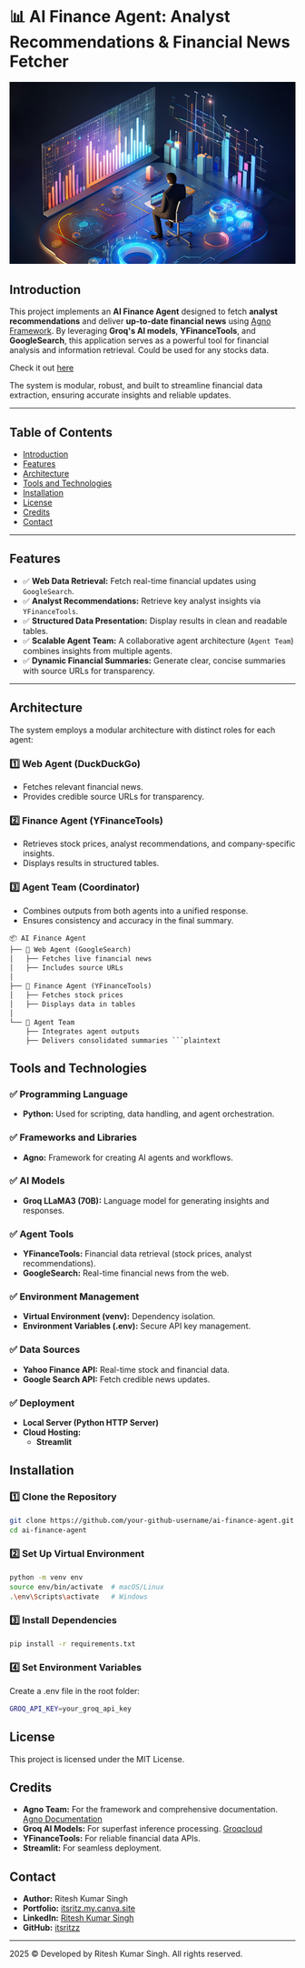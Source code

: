 # 📊 **AI Finance Agent: Analyst Recommendations & Financial News Fetcher**

![AI Agent Image](https://github.com/itsritzz/AI_Finance_agent/blob/main/Images/Autonomous-AI-Agents-for-Finance.png)

## **Introduction**

This project implements an **AI Finance Agent** designed to fetch **analyst recommendations** and deliver **up-to-date financial news** using [Agno Framework](https://docs.agno.com/introduction). By leveraging **Groq's AI models**, **YFinanceTools**, and **GoogleSearch**, this application serves as a powerful tool for financial analysis and information retrieval. Could be used for any stocks data.

Check  it out [here](https://fiananceagent.streamlit.app/)

The system is modular, robust, and built to streamline financial data extraction, ensuring accurate insights and reliable updates.

---

## **Table of Contents**

- [Introduction](#introduction)  
- [Features](#features)  
- [Architecture](#architecture)  
- [Tools and Technologies](#tools-and-technologies)  
- [Installation](#installation)  
- [License](#license)  
- [Credits](#credits)  
- [Contact](#contact)  

---

## **Features**

- ✅ **Web Data Retrieval:** Fetch real-time financial updates using `GoogleSearch`.  
- ✅ **Analyst Recommendations:** Retrieve key analyst insights via `YFinanceTools`.  
- ✅ **Structured Data Presentation:** Display results in clean and readable tables.  
- ✅ **Scalable Agent Team:** A collaborative agent architecture (`Agent Team`) combines insights from multiple agents.  
- ✅ **Dynamic Financial Summaries:** Generate clear, concise summaries with source URLs for transparency.  

---

## **Architecture**

The system employs a modular architecture with distinct roles for each agent:

### **1️⃣ Web Agent (DuckDuckGo)**  
- Fetches relevant financial news.  
- Provides credible source URLs for transparency.  

### **2️⃣ Finance Agent (YFinanceTools)**  
- Retrieves stock prices, analyst recommendations, and company-specific insights.  
- Displays results in structured tables.  

### **3️⃣ Agent Team (Coordinator)**  
- Combines outputs from both agents into a unified response.  
- Ensures consistency and accuracy in the final summary.  

```plaintext
📦 AI Finance Agent  
├── 🤖 Web Agent (GoogleSearch)  
│   ├── Fetches live financial news  
│   ├── Includes source URLs  
│  
├── 💼 Finance Agent (YFinanceTools)  
│   ├── Fetches stock prices  
│   ├── Displays data in tables  
│  
└── 🧠 Agent Team  
    ├── Integrates agent outputs  
    ├── Delivers consolidated summaries ```plaintext
```

## **Tools and Technologies**

### ✅ **Programming Language**
- **Python:** Used for scripting, data handling, and agent orchestration.

### ✅ **Frameworks and Libraries**
- **Agno:** Framework for creating AI agents and workflows.  

### ✅ **AI Models**
- **Groq LLaMA3 (70B):** Language model for generating insights and responses.

### ✅ **Agent Tools**
- **YFinanceTools:** Financial data retrieval (stock prices, analyst recommendations).  
- **GoogleSearch:** Real-time financial news from the web.

### ✅ **Environment Management**
- **Virtual Environment (venv):** Dependency isolation.  
- **Environment Variables (.env):** Secure API key management.

### ✅ **Data Sources**
- **Yahoo Finance API:** Real-time stock and financial data.  
- **Google Search API:** Fetch credible news updates.

### ✅ **Deployment**
- **Local Server (Python HTTP Server)**  
- **Cloud Hosting:**  
   - **Streamlit**  

## **Installation**

### **1️⃣ Clone the Repository**
```bash
git clone https://github.com/your-github-username/ai-finance-agent.git
cd ai-finance-agent
```
### **2️⃣ Set Up Virtual Environment**
```bash
python -m venv env
source env/bin/activate  # macOS/Linux
.\env\Scripts\activate   # Windows
```

### **3️⃣ Install Dependencies**
```bash
pip install -r requirements.txt
```
### **4️⃣ Set Environment Variables**
Create a .env file in the root folder:
```bash
GROQ_API_KEY=your_groq_api_key
```

## **License**

This project is licensed under the MIT License.

## **Credits**

- **Agno Team:** For the framework and comprehensive documentation. [Agno Documentation](https://docs.phidata.com/introduction)
- **Groq AI Models:** For superfast inference processing. [Groqcloud](https://console.groq.com/playground)
- **YFinanceTools:** For reliable financial data APIs.
- **Streamlit:** For seamless deployment.

## **Contact**

- **Author:** Ritesh Kumar Singh
- **Portfolio:** [itsritz.my.canva.site](https://itsritz.my.canva.site)
- **LinkedIn:** [Ritesh Kumar Singh](https://www.linkedin.com/in/ritesh001/)
- **GitHub:** [itsritzz](https://github.com/itsritzz)

---

2025 © Developed by Ritesh Kumar Singh. All rights reserved.
